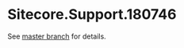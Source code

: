 # Sitecore.Support.180746

See [master branch](https://github.com/sitecoresupport/Sitecore.Support.180746) for details.